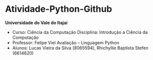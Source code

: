 # Atividade-Python-Github
**Universidade do Vale do Itajaí**                                                
* Curso: Ciência da Computação Disciplina: Introdução a Ciência da Computação          
* Professor: Felipe Viel Avaliação – Linguagem Python            
* Alunos: Lucas Vieira da Silva (8065594), Rhichyllie Baptista Stefen (6614620)                


